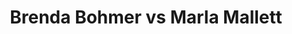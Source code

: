 ---
title: Brenda Bohmer vs Marla Mallett
player1:
  name: Bohmer, Brenda
  percent: 80
  wins: 1
  losses: 0
player2:
  name: Mallett, Marla
  percent: 83
  wins: 0
  losses: 1
games:
- player1:
    team: AB
    position: Second
    percent: 80
    win: 1
    loss: 0
  player2:
    team: BC
    position: Third
    percent: 83
    win: 0
    loss: 1
  event: Hearts
  year: 1997
  draw: Round Robin(17)
  score: BC 3 - AB 11
- player1:
    team: BOR
    position: Second
    percent: 75
    win: 0
    loss: 1
  player2:
    team: LAW
    position: Third
    percent: 76
    win: 1
    loss: 0
  event: Trials (Women)
  year: 1997
  draw: Round Robin(4)
  score: BOR 7 - LAW 10
---